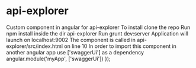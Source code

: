 # api-explorer
Custom component in angular for api-explorer
To install clone the repo
Run npm install inside the dir api-explorer
Run grunt dev:server
Application will launch on localhost:9002
The component is called in api-explorer/src/index.html on line 10
In order to import this component in another angular app  use ['swaggerUi'] as a dependency
        angular.module('myApp', ['swaggerUi'])
        });
